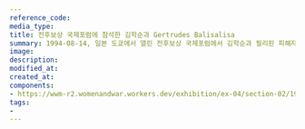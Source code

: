 ```yaml
---
reference_code:
media_type:
title: 전후보상 국제포럼에 참석한 김학순과 Gertrudes Balisalisa 
summary: 1994-08-14, 일본 도쿄에서 열린 전후보상 국제포럼에서 김학순과 필리핀 피해자 Gertrudes Balisalisa가 만났다. (양징자 기증)
image:
description:
modified_at:
created_at:
components:
- https://wwm-r2.womenandwar.workers.dev/exhibition/ex-04/section-02/19_'94%20전후보상%20국제포럼(2).jpg
tags:
-
---
```


